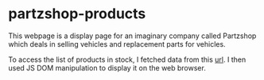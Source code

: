 # partzshop-products

This webpage is a display page for an imaginary company called Partzshop which deals in selling vehicles and replacement parts for vehicles.

To access the list of products in stock, I fetched data from this [url](https://partzshop.herokuapp.com/api/v1/products). 
I then used JS DOM manipulation to display it on the web browser.
